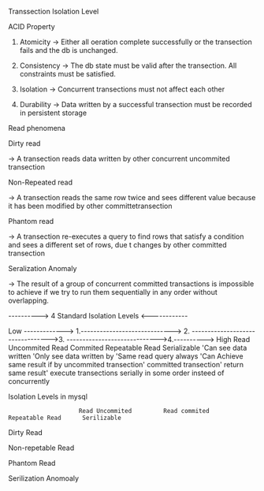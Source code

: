 Transsection Isolation Level

ACID Property

1. Atomicity
-> Either all oeration complete successfully or the transection fails and the db is unchanged.

2. Consistency
-> The db state must be valid after the transection. All constraints must be satisfied.

3. Isolation
-> Concurrent transections must not affect each other

4. Durability
-> Data written by a successful transection must be recorded in persistent storage

Read phenomena

Dirty read

-> A transection reads data written by other concurrent uncommited transection

Non-Repeated read

-> A transection reads the same row twice and sees different value because it has been modified by other committetransection

Phantom read

-> A transection re-executes a query to find rows that satisfy a condition and sees a different set of rows, due t changes by other committed transection

Seralization Anomaly

-> The result of a group of concurrent committed transactions is impossible to achieve if we try to run them sequentially in any order without overlapping.


----------> 4 Standard Isolation Levels  <------------

Low -------------> 1.-----------------------------> 2. --------------------------------->3. ----------------------------->4.----------> High
            Read Uncommited                    Read Commited                           Repeatable Read               Serializable
        'Can see data written            'Only  see data written by               'Same read query always        'Can Achieve same result if
        by uncommited transection'         committed transection'                   return same result'            execute transections
                                                                                                                  serially in some order
                                                                                                                 insteed of concurrently


Isolation Levels in mysql

                        Read Uncommited         Read commited              Repeatable Read      Serilizable

Dirty Read

Non-repetable
Read

Phantom Read

Serilization
Anomoaly
